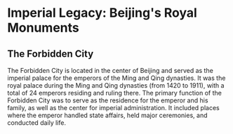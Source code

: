 # Imperial Legacy: Beijing's Royal Monuments

## The Forbidden City

The Forbidden City is located in the center of Beijing and served as the imperial palace for the emperors of the Ming and Qing dynasties. It was the royal palace during the Ming and Qing dynasties (from 1420 to 1911), with a total of 24 emperors residing and ruling there. The primary function of the Forbidden City was to serve as the residence for the emperor and his family, as well as the center for imperial administration. It included places where the emperor handled state affairs, held major ceremonies, and conducted daily life.

<YouTube link="https://youtu.be/0s2IXO4vcGA?si=yQxTeP1hghikY6Hr">
<template #cover><img src="../assets/youtube/what-you-need-to-know-before-visiting-the-forbidden-city-in-beijing.jpg" /></template>
<template #title>What You Need to Know Before Visiting the Forbidden City in Beijing</template>
<template #author>Waleed Maoed</template>
<template #description>The Iconic ‘Palace Museum’, or also known as ‘The Forbidden City’ in the heart of Beijing. I’ll guide you on how to enter, where to find the English audio guide, and how to navigate this massive site.</template>
</YouTube>
